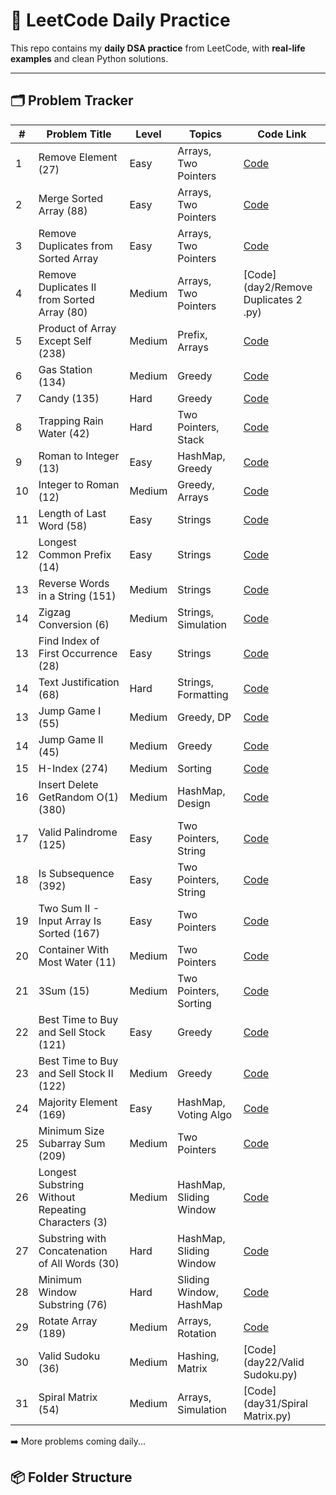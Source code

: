 # 📘 LeetCode Daily Practice

This repo contains my **daily DSA practice** from LeetCode, with **real-life examples** and clean Python solutions.

---

## 🗂️ Problem Tracker

| # | Problem Title                                 | Level  | Topics               | Code Link                                            |
|---|-----------------------------------------------|--------|----------------------|------------------------------------------------------|
| 1  | Remove Element (27)                           | Easy   | Arrays, Two Pointers | [Code](day1/remove_element.py)                       |
| 2  | Merge Sorted Array (88)                       | Easy   | Arrays, Two Pointers | [Code](day1/merge_sorted_array.py)                   |
| 3  | Remove Duplicates from Sorted Array           | Easy   | Arrays, Two Pointers | [Code](day2/remove_duplicates_sorted_array.py)       |
| 4  | Remove Duplicates II from Sorted Array (80)   | Medium | Arrays, Two Pointers | [Code](day2/Remove Duplicates 2 .py)                 |
| 5  | Product of Array Except Self (238)            | Medium | Prefix, Arrays       | [Code](day3/product_except_self.py)                  |
| 6  | Gas Station (134)                             | Medium | Greedy               | [Code](day3/gas_station.py)                          |
| 7  | Candy (135)                                   | Hard   | Greedy               | [Code](day4/candy.py)                                |
| 8  | Trapping Rain Water (42)                      | Hard   | Two Pointers, Stack  | [Code](day4/trapping_rain_water.py)                  |
| 9  | Roman to Integer (13)                         | Easy   | HashMap, Greedy      | [Code](day5/roman_to_integer.py)                     |
| 10 | Integer to Roman (12)                         | Medium | Greedy, Arrays       | [Code](day5/integer_to_roman.py)                     |
| 11  | Length of Last Word (58)                      | Easy   | Strings              | [Code](day5/length_of_last_word.py)                  |
| 12 | Longest Common Prefix (14)                    | Easy   | Strings              | [Code](day5/longest_common_prefix.py)                |
| 13 | Reverse Words in a String (151)              | Medium | Strings              | [Code](day6/reverse_words.py)                        |
| 14 | Zigzag Conversion (6)                         | Medium | Strings, Simulation  | [Code](day6/zigzag_conversion.py)                    |
| 13 | Find Index of First Occurrence (28)          | Easy   | Strings              | [Code](day8/find_index_first_occurrence.py)         |
| 14 | Text Justification (68)                      | Hard   | Strings, Formatting  | [Code](day8/text_justification.py)                   |
| 13 | Jump Game I (55)                              | Medium | Greedy, DP           | [Code](day9/jump_game_1.py)                          |
| 14 | Jump Game II (45)                             | Medium | Greedy               | [Code](day9/jump_game_2.py)                          |
| 15 | H-Index (274)                                | Medium | Sorting              | [Code](day10/H_index.py)                             |
| 16 | Insert Delete GetRandom O(1) (380)           | Medium | HashMap, Design      | [Code](day10/Insert_Delete_GetRandom_O1.py)          |
| 17 | Valid Palindrome (125)                       | Easy   | Two Pointers, String | [Code](day11/valid_palindrome.py)                    |
| 18 | Is Subsequence (392)                         | Easy   | Two Pointers, String | [Code](day11/is_subsequence.py)                      |
| 19 | Two Sum II - Input Array Is Sorted (167)      | Easy   | Two Pointers         | [Code](day12/two_sum_ii_sorted.py)                 |
| 20 | Container With Most Water (11)                | Medium | Two Pointers         | [Code](day12/container_with_most_water.py)         |
| 21 | 3Sum (15)                                     | Medium | Two Pointers, Sorting| [Code](day13/three_sum.py)                          |
| 22 | Best Time to Buy and Sell Stock (121)        | Easy   | Greedy               | [Code](day14/best_time_to_buy_sell_stock.py)        |
| 23 | Best Time to Buy and Sell Stock II (122)     | Medium | Greedy               | [Code](day14/best_time_to_buy_sell_stock_2.py)      |
| 24 | Majority Element (169)                        | Easy   | HashMap, Voting Algo | [Code](day15/majority_element.py)                   |
| 25 | Minimum Size Subarray Sum (209)              | Medium | Two Pointers         | [Code](day16/minimum_size_subarray_sum.py)          |
| 26 | Longest Substring Without Repeating Characters (3) | Medium | HashMap, Sliding Window | [Code](day17/longest_substring_without_repeating.py) |
| 27 | Substring with Concatenation of All Words (30) | Hard   | HashMap, Sliding Window | [Code](day18/substring_with_concatenation.py) |
| 28 | Minimum Window Substring (76)                 | Hard   | Sliding Window, HashMap | [Code](day19/minimum_window_substring.py) |
| 29 | Rotate Array (189)                           | Medium | Arrays, Rotation      | [Code](day20/rotate_array.py)                         |
| 30 | Valid Sudoku (36)                             | Medium | Hashing, Matrix      | [Code](day22/Valid Sudoku.py)                        |
| 31 | Spiral Matrix (54)                          | Medium | Arrays, Simulation   | [Code](day31/Spiral Matrix.py)                      |



➡️ More problems coming daily...



## 📦 Folder Structure

<!-- Force update for Day 17 -->

